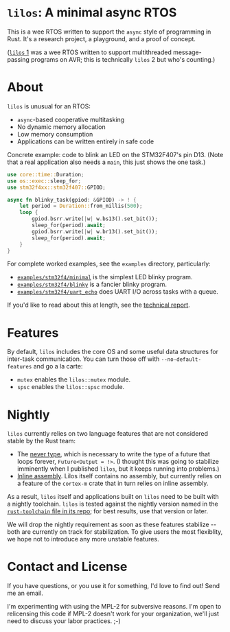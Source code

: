 # `lilos`: A minimal async RTOS

This is a wee RTOS written to support the `async` style of programming in Rust.
It's a research project, a playground, and a proof of concept.

([`lilos` 1](https://github.com/cbiffle/lilos1) was a wee RTOS written to
support multithreaded message-passing programs on AVR; this is technically
`lilos` 2 but who's counting.)

# About

`lilos` is unusual for an RTOS:

- `async`-based cooperative multitasking
- No dynamic memory allocation
- Low memory consumption
- Applications can be written entirely in safe code

Concrete example: code to blink an LED on the STM32F407's pin D13. (Note that a
real application also needs a `main`, this just shows the one task.)

```rust
use core::time::Duration;
use os::exec::sleep_for;
use stm32f4xx::stm32f407::GPIOD;

async fn blinky_task(gpiod: &GPIOD) -> ! {
    let period = Duration::from_millis(500);
    loop {
        gpiod.bsrr.write(|w| w.bs13().set_bit()); 
        sleep_for(period).await;
        gpiod.bsrr.write(|w| w.br13().set_bit()); 
        sleep_for(period).await;
    }
}
```

For complete worked examples, see the `examples` directory, particularly:

- [`examples/stm32f4/minimal`](https://github.com/cbiffle/lilos/blob/main/examples/stm32f4/minimal/src/main.rs)
  is the simplest LED blinky program.
- [`examples/stm32f4/blinky`](https://github.com/cbiffle/lilos/blob/main/examples/stm32f4/blinky/src/main.rs)
  is a fancier blinky program.
- [`examples/stm32f4/uart_echo`](https://github.com/cbiffle/lilos/blob/main/examples/stm32f4/uart-echo/src/main.rs)
  does UART I/O across tasks with a queue.

If you'd like to read about this at length, see the [technical
report](https://github.com/cbiffle/lilos/blob/main/doc/tr.adoc).

# Features

By default, `lilos` includes the core OS and some useful data structures for
inter-task communication. You can turn those off with `--no-default-features`
and go a la carte:

- `mutex` enables the `lilos::mutex` module.
- `spsc` enables the `lilos::spsc` module.

# Nightly

`lilos` currently relies on two language features that are not considered stable
by the Rust team:

- The [never type](https://doc.rust-lang.org/reference/types/never.html), which
  is necessary to write the type of a future that loops forever, `Future<Output
  = !>`. (I thought this was going to stabilize imminently when I published
  `lilos`, but it keeps running into problems.)
- [Inline
  assembly](https://doc.rust-lang.org/unstable-book/library-features/asm.html).
  Lilos itself contains no assembly, but currently relies on a feature of the
  `cortex-m` crate that in turn relies on inline assembly.

As a result, `lilos` itself and applications built on `lilos` need to be built
with a nightly toolchain. `lilos` is tested against the nightly version named in
the [`rust-toolchain` file in its
repo](https://github.com/cbiffle/lilos/blob/main/rust-toolchain); for best
results, use that version or later.

We will drop the nightly requirement as soon as these features stabilize -- both
are currently on track for stabilization. To give users the most flexiblity, we
hope not to introduce any more unstable features.

# Contact and License

If you have questions, or you use it for something, I'd love to find out! Send
me an email.

I'm experimenting with using the MPL-2 for subversive reasons. I'm open to
relicensing this code if MPL-2 doesn't work for your organization, we'll just
need to discuss your labor practices. ;-)
